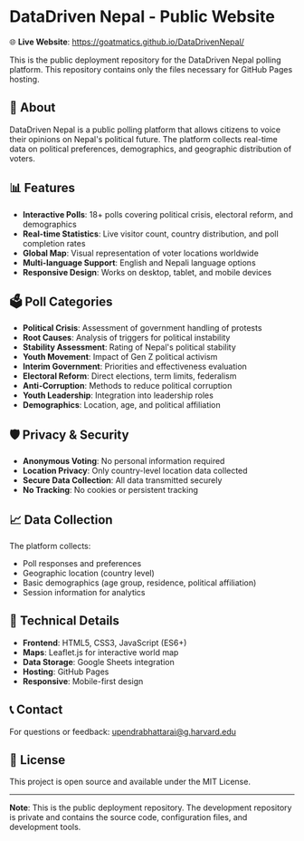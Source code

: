 # DataDriven Nepal - Public Website

🌐 **Live Website**: https://goatmatics.github.io/DataDrivenNepal/

This is the public deployment repository for the DataDriven Nepal polling platform. This repository contains only the files necessary for GitHub Pages hosting.

## 🚀 About

DataDriven Nepal is a public polling platform that allows citizens to voice their opinions on Nepal's political future. The platform collects real-time data on political preferences, demographics, and geographic distribution of voters.

## 📊 Features

- **Interactive Polls**: 18+ polls covering political crisis, electoral reform, and demographics
- **Real-time Statistics**: Live visitor count, country distribution, and poll completion rates
- **Global Map**: Visual representation of voter locations worldwide
- **Multi-language Support**: English and Nepali language options
- **Responsive Design**: Works on desktop, tablet, and mobile devices

## 🗳️ Poll Categories

- **Political Crisis**: Assessment of government handling of protests
- **Root Causes**: Analysis of triggers for political instability
- **Stability Assessment**: Rating of Nepal's political stability
- **Youth Movement**: Impact of Gen Z political activism
- **Interim Government**: Priorities and effectiveness evaluation
- **Electoral Reform**: Direct elections, term limits, federalism
- **Anti-Corruption**: Methods to reduce political corruption
- **Youth Leadership**: Integration into leadership roles
- **Demographics**: Location, age, and political affiliation

## 🛡️ Privacy & Security

- **Anonymous Voting**: No personal information required
- **Location Privacy**: Only country-level location data collected
- **Secure Data Collection**: All data transmitted securely
- **No Tracking**: No cookies or persistent tracking

## 📈 Data Collection

The platform collects:
- Poll responses and preferences
- Geographic location (country level)
- Basic demographics (age group, residence, political affiliation)
- Session information for analytics

## 🔧 Technical Details

- **Frontend**: HTML5, CSS3, JavaScript (ES6+)
- **Maps**: Leaflet.js for interactive world map
- **Data Storage**: Google Sheets integration
- **Hosting**: GitHub Pages
- **Responsive**: Mobile-first design

## 📞 Contact

For questions or feedback: upendrabhattarai@g.harvard.edu

## 📄 License

This project is open source and available under the MIT License.

---

**Note**: This is the public deployment repository. The development repository is private and contains the source code, configuration files, and development tools.